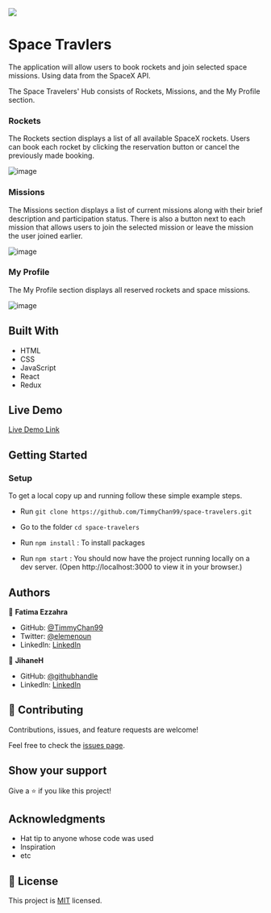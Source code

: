 
![](https://img.shields.io/badge/Microverse-blueviolet)

# Space Travlers

The application will allow users to book rockets and join selected space missions.
Using data from the SpaceX API.

The Space Travelers' Hub consists of Rockets, Missions, and the My Profile section.
### Rockets
The Rockets section displays a list of all available SpaceX rockets. Users can book each rocket by clicking the reservation button or cancel the previously made booking.

![image](https://user-images.githubusercontent.com/92228303/156334547-ec9e2e67-290c-4553-897b-42d98eb70222.png)

### Missions
The Missions section displays a list of current missions along with their brief description and participation status. There is also a button next to each mission that allows users to join the selected mission or leave the mission the user joined earlier.

![image](https://user-images.githubusercontent.com/92228303/156334739-500669f5-ef3c-4a09-8572-37217979873e.png)

### My Profile
The My Profile section displays all reserved rockets and space missions.

![image](https://user-images.githubusercontent.com/92228303/156334877-080638b1-60a5-44c9-8a61-07d65c0e9393.png)


## Built With

- HTML
- CSS
- JavaScript
- React
- Redux

## Live Demo

[Live Demo Link](https://timmychan99.github.io/space-travelers/) 


## Getting Started

### **Setup**
To get a local copy up and running follow these simple example steps.

- Run `git clone https://github.com/TimmyChan99/space-travelers.git`
- Go to the folder `cd space-travelers`

- Run `npm install` : To install packages

- Run `npm start` : You should now have the project running locally on a dev server.
 (Open http://localhost:3000 to view it in your browser.)



## Authors

👤 **Fatima Ezzahra**

- GitHub: [@TimmyChan99](https://github.com/TimmyChan99)
- Twitter: [@elemenoun](https://twitter.com/elemenoun)
- LinkedIn: [LinkedIn](https://www.linkedin.com/in/fatima-ezzahra-elemenoun-020841225/)


👤 **JihaneH**

- GitHub: [@githubhandle](https://github.com/jaflih)
- LinkedIn: [LinkedIn](https://www.linkedin.com/in/jaflih/)


## 🤝 Contributing

Contributions, issues, and feature requests are welcome!

Feel free to check the [issues page](../../issues/).

## Show your support

Give a ⭐️ if you like this project!

## Acknowledgments

- Hat tip to anyone whose code was used
- Inspiration
- etc

## 📝 License

This project is [MIT](./MIT.md) licensed.
